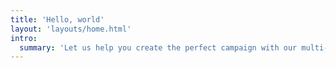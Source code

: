 ```yaml
---
title: 'Hello, world'
layout: 'layouts/home.html'
intro:
  summary: 'Let us help you create the perfect campaign with our multi-faceted team of talented creatives.'
---
```

